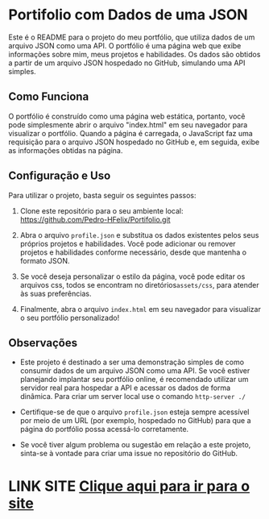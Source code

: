 # Portifolio com Dados de uma JSON

Este é o README para o projeto do meu portfólio, que utiliza dados de um arquivo JSON como uma API. O portfólio é uma página web que exibe informações sobre mim, meus projetos e habilidades. Os dados são obtidos a partir de um arquivo JSON hospedado no GitHub, simulando uma API simples.

## Como Funciona

O portfólio é construído como uma página web estática, portanto, você pode simplesmente abrir o arquivo "index.html" em seu navegador para visualizar o portfólio. Quando a página é carregada, o JavaScript faz uma requisição para o arquivo JSON hospedado no GitHub e, em seguida, exibe as informações obtidas na página.
## Configuração e Uso

Para utilizar o projeto, basta seguir os seguintes passos:

1. Clone este repositório para o seu ambiente local: https://github.com/Pedro-HFelix/Portifolio.git
   
2. Abra o arquivo `profile.json` e substitua os dados existentes pelos seus próprios projetos e habilidades. Você pode adicionar ou remover projetos e habilidades conforme necessário, desde que mantenha o formato JSON.

3. Se você deseja personalizar o estilo da página, você pode editar os arquivos css, todos se encontram no diretórios`assets/css`, para atender às suas preferências.

4. Finalmente, abra o arquivo `index.html` em seu navegador para visualizar o seu portfólio personalizado!

## Observações

- Este projeto é destinado a ser uma demonstração simples de como consumir dados de um arquivo JSON como uma API. Se você estiver planejando implantar seu portfólio online, é recomendado utilizar um servidor real para hospedar a API e acessar os dados de forma dinâmica. Para criar um server local use o comando `http-server ./`

- Certifique-se de que o arquivo `profile.json` esteja sempre acessível por meio de um URL (por exemplo, hospedado no GitHub) para que a página do portfólio possa acessá-lo corretamente.

- Se você tiver algum problema ou sugestão em relação a este projeto, sinta-se à vontade para criar uma issue no repositório do GitHub.
# LINK SITE [Clique aqui para ir para o site](https://prismatic-semifreddo-4127a3.netlify.app/)


